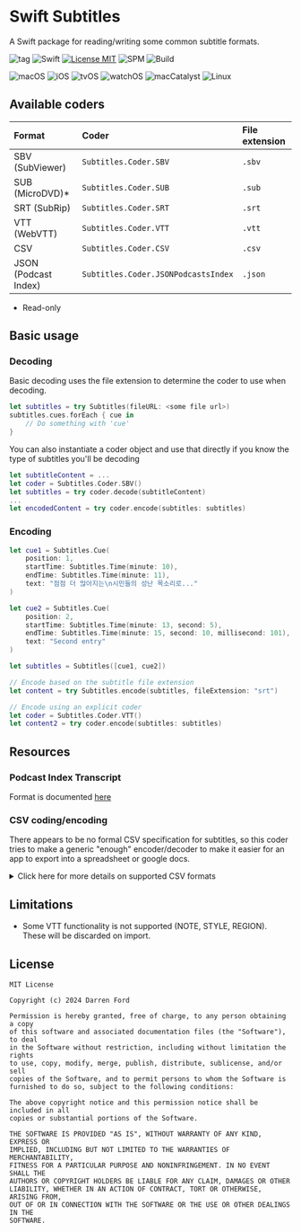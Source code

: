 # Swift Subtitles

A Swift package for reading/writing some common subtitle formats.

![tag](https://img.shields.io/github/v/tag/dagronf/SwiftSubtitles)
![Swift](https://img.shields.io/badge/Swift-5.4-orange.svg)
[![License MIT](https://img.shields.io/badge/license-MIT-magenta.svg)](https://github.com/dagronf/SwiftSubtitles/blob/master/LICENSE) 
![SPM](https://img.shields.io/badge/spm-compatible-maroon.svg)
![Build](https://img.shields.io/github/actions/workflow/status/dagronf/SwiftSubtitles/swift.yml)

![macOS](https://img.shields.io/badge/macOS-10.13+-darkblue)
![iOS](https://img.shields.io/badge/iOS-12+-crimson)
![tvOS](https://img.shields.io/badge/tvOS-12+-forestgreen)
![watchOS](https://img.shields.io/badge/watchOS-6+-indigo)
![macCatalyst](https://img.shields.io/badge/macCatalyst-2+-orangered)
![Linux](https://img.shields.io/badge/Linux-compatible-peru)

## Available coders

| Format               | Coder                               | File extension  |
|:---------------------|:------------------------------------|:----------------|
| SBV (SubViewer)      | `Subtitles.Coder.SBV`               | `.sbv`          |
| SUB (MicroDVD)*      | `Subtitles.Coder.SUB`               | `.sub`          |
| SRT (SubRip)         | `Subtitles.Coder.SRT`               | `.srt`          |
| VTT (WebVTT)         | `Subtitles.Coder.VTT`               | `.vtt`          |
| CSV                  | `Subtitles.Coder.CSV`               | `.csv`          |
| JSON (Podcast Index) | `Subtitles.Coder.JSONPodcastsIndex` | `.json`         |

* Read-only

## Basic usage

### Decoding

Basic decoding uses the file extension to determine the coder to use when decoding.

```swift
let subtitles = try Subtitles(fileURL: <some file url>)
subtitles.cues.forEach { cue in
	// Do something with 'cue'
}
```

You can also instantiate a coder object and use that directly if you know the type of subtitles you'll be decoding

```swift
let subtitleContent = ...
let coder = Subtitles.Coder.SBV()
let subtitles = try coder.decode(subtitleContent)
...
let encodedContent = try coder.encode(subtitles: subtitles)
``` 

### Encoding

```swift
let cue1 = Subtitles.Cue(
	position: 1,
	startTime: Subtitles.Time(minute: 10),
	endTime: Subtitles.Time(minute: 11),
	text: "점점 더 많아지는\n시민들의 성난 목소리로..."
)

let cue2 = Subtitles.Cue(
	position: 2,
	startTime: Subtitles.Time(minute: 13, second: 5),
	endTime: Subtitles.Time(minute: 15, second: 10, millisecond: 101),
	text: "Second entry"
)

let subtitles = Subtitles([cue1, cue2])

// Encode based on the subtitle file extension
let content = try Subtitles.encode(subtitles, fileExtension: "srt")

// Encode using an explicit coder
let coder = Subtitles.Coder.VTT()
let content2 = try coder.encode(subtitles: subtitles)
```

## Resources

### Podcast Index Transcript

Format is documented [here](https://github.com/Podcastindex-org/podcast-namespace/blob/main/transcripts/transcripts.md#json)

### CSV coding/encoding

There appears to be no formal CSV specification for subtitles, so this coder tries to make a generic "enough" encoder/decoder to make it easier for an app to export into a spreadsheet or google docs.

<details>
<summary>Click here for more details on supported CSV formats</summary>

The CSV must conform to [RFC 4180](https://www.rfc-editor.org/rfc/rfc4180.html)

* Text that contains double-quotes must be double-double-quoted (eg. ">> ALICE: My cat is named ""cat"" and is quite arrogant")
* Text containing newlines must be encapsulated in quotes. (eg. ">> ALICE: What about you?\n>> ROB: I don't have an opinion")

This library uses [TinyCSV](https://github.com/dagronf/TinyCSV) for CSV coding/decoding.

During decoding, the coder ignores the header if it exists, and assumes a particular ordering for the columns

By default, the encoder/decoder assumes a `<position>, <start-time>, <end-time>, <text>` format, however this
can be configured in the coder's initializer.

#### Time formats supported for decoding

* SBV style: `00:00:00.000`
* SRT style: `00:00:00,000`
* Common style: `00:00:00:000`
* milliseconds: `102727`

#### Examples using common style text formats

```
No.,Timecode In,Timecode Out,Subtitle
1, 00:00:00:599, 00:00:04.160, ">> ALICE: Hi, my name is Alice Miller and this is John Brown"
2, 00:00:04:160, 00:00:06.770, ">> JOHN: and we're the owners of ""Miller Bakery""."
```

```
Position,Start time,End Time,Text
51,00:00:00:599,00:00:04.160,">> ALICE: Hi, my name is Alice Miller and this is John Brown"
52,00:00:04:160,00:00:06.770,">> JOHN: and we're the owners of ""Miller Bakery""."
```

#### An example using millisecond durations and containing line feeds within the text

```
1, 91216, 93093, "РегалВю ТЕЛЕМАРКЕТИНГ
АНДЕРСЪН - МЕНИДЖЪР"
2, 102727, 104562, "Тук пише, че 5 години сте бил"
3, 104646, 107232, "мениджър на ресторант ""Ръсти Скапър""."
```

</details>

## Limitations

* Some VTT functionality is not supported (NOTE, STYLE, REGION). These will be discarded on import. 

## License

```
MIT License

Copyright (c) 2024 Darren Ford

Permission is hereby granted, free of charge, to any person obtaining a copy
of this software and associated documentation files (the "Software"), to deal
in the Software without restriction, including without limitation the rights
to use, copy, modify, merge, publish, distribute, sublicense, and/or sell
copies of the Software, and to permit persons to whom the Software is
furnished to do so, subject to the following conditions:

The above copyright notice and this permission notice shall be included in all
copies or substantial portions of the Software.

THE SOFTWARE IS PROVIDED "AS IS", WITHOUT WARRANTY OF ANY KIND, EXPRESS OR
IMPLIED, INCLUDING BUT NOT LIMITED TO THE WARRANTIES OF MERCHANTABILITY,
FITNESS FOR A PARTICULAR PURPOSE AND NONINFRINGEMENT. IN NO EVENT SHALL THE
AUTHORS OR COPYRIGHT HOLDERS BE LIABLE FOR ANY CLAIM, DAMAGES OR OTHER
LIABILITY, WHETHER IN AN ACTION OF CONTRACT, TORT OR OTHERWISE, ARISING FROM,
OUT OF OR IN CONNECTION WITH THE SOFTWARE OR THE USE OR OTHER DEALINGS IN THE
SOFTWARE.
```
